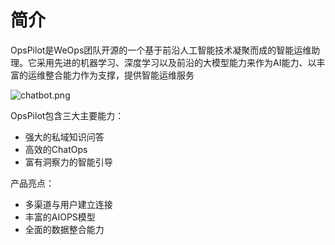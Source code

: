 # 简介

OpsPilot是WeOps团队开源的一个基于前沿人工智能技术凝聚而成的智能运维助理。它采用先进的机器学习、深度学习以及前沿的大模型能力来作为AI能力、以丰富的运维整合能力作为支撑，提供智能运维服务

![chatbot.png](https://static.cwoa.net/4c4963e9e7ac4cc2b614299f0626c56c.png)

OpsPilot包含三大主要能力：

* 强大的私域知识问答
* 高效的ChatOps
* 富有洞察力的智能引导

产品亮点：

* 多渠道与用户建立连接
* 丰富的AIOPS模型
* 全面的数据整合能力
